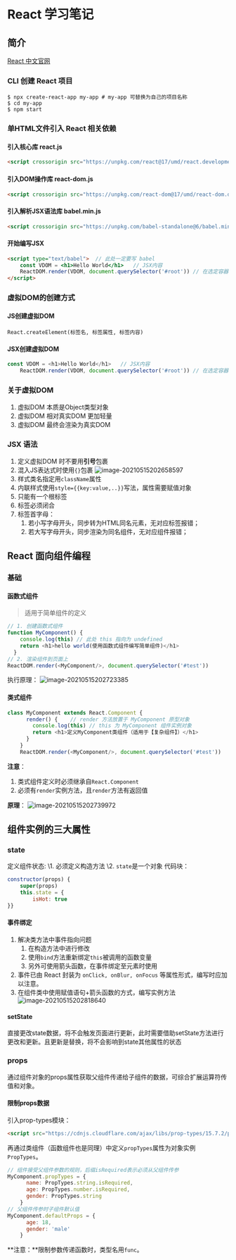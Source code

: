 # React 学习笔记

## 简介

[React 中文官网](https://zh-hans.reactjs.org/)

### CLI 创建 React 项目

```shell
$ npx create-react-app my-app # my-app 可替换为自己的项目名称
$ cd my-app
$ npm start
```

### 单HTML文件引入 React 相关依赖

#### 引入核心库 react.js

```html
<script crossorigin src="https://unpkg.com/react@17/umd/react.development.js"></script>
```

#### 引入DOM操作库 react-dom.js

```html
<script crossorigin src="https://unpkg.com/react-dom@17/umd/react-dom.development.js"></script>
```

#### 引入解析JSX语法库 babel.min.js

```html
<script crossorigin src="https://unpkg.com/babel-standalone@6/babel.min.js"></script>
```

#### 开始编写JSX

```html
<script type="text/babel">  // 此处一定要写 babel
    const VDOM = <h1>Hello World</h1>   // JSX内容
    ReactDOM.render(VDOM, document.querySelector('#root')) // 在选定容器中渲染
</script>
```

### 虚拟DOM的创建方式

#### JS创建虚拟DOM

```
React.createElement(标签名, 标签属性, 标签内容)
```

#### JSX创建虚拟DOM

```js
const VDOM = <h1>Hello World</h1>   // JSX内容
    ReactDOM.render(VDOM, document.querySelector('#root')) // 在选定容器中渲染
```

### 关于虚拟DOM

1. 虚拟DOM 本质是Object类型对象
2. 虚拟DOM 相对真实DOM 更加轻量
3. 虚拟DOM 最终会渲染为真实DOM

### JSX 语法

1. 定义虚拟DOM 时不要用**引号**包裹
2. 混入JS表达式时使用`{}`包裹
   ![image-20210515202658597](https://gitee.com/lijiangdao/notebook-map-bed/raw/master/noteIMG/image-20210515202658597.png)
3. 样式类名指定用`className`属性
4. 内联样式使用`style={{key:value,..}}`写法，属性需要赋值对象
5. 只能有一个根标签
6. 标签必须闭合
7. 标签首字母：
   1. 若小写字母开头，同步转为HTML同名元素，无对应标签报错；
   2. 若大写字母开头，同步渲染为同名组件，无对应组件报错；

## React 面向组件编程

### 基础

#### 函数式组件

> 适用于简单组件的定义

```js
// 1. 创建函数式组件
function MyComponent() {
    console.log(this) // 此处 this 指向为 undefined
    return <h1>hello world(使用函数式组件编写简单组件)</h1>
  }
// 2. 渲染组件到页面上
ReactDOM.render(<MyComponent/>, document.querySelector('#test'))
```

执行原理：
![image-20210515202723385](https://gitee.com/lijiangdao/notebook-map-bed/raw/master/noteIMG/image-20210515202723385.png)

#### 类式组件

```js
class MyComponent extends React.Component {
      render() {    // render 方法放置于 MyComponent 原型对象
        console.log(this) // this 为 MyComponent 组件实例对象
        return <h1>定义MyComponent类组件（适用于【复杂组件】）</h1>
      }
    }
    ReactDOM.render(<MyComponent/>, document.querySelector('#test'))
```

**注意**：

1. 类式组件定义时必须继承自`React.Component`
2. 必须有`render`实例方法，且`render`方法有返回值

**原理**：
![image-20210515202739972](https://gitee.com/lijiangdao/notebook-map-bed/raw/master/noteIMG/image-20210515202739972.png)

## 组件实例的三大属性

### state

定义组件状态:
\1. 必须定义构造方法
\2. `state`是一个对象
代码块：

```js
constructor(props) {  
    super(props)  
    this.state = {   
        isHot: true 
}}
```

#### 事件绑定

1. 解决类方法中事件指向问题
   1. 在构造方法中进行修改
   2. 使用`bind`方法重新绑定`this`被调用的函数变量
   3. 另外可使用箭头函数，在事件绑定至元素时使用
2. 事件已由 React 封装为 `onClick, onBlur, onFocus` 等属性形式，编写时应加以注意。
3. 在组件类中使用赋值语句+箭头函数的方式，编写实例方法
   ![image-20210515202818640](https://gitee.com/lijiangdao/notebook-map-bed/raw/master/noteIMG/image-20210515202818640.png)

#### setState

直接更改state数据，将不会触发页面进行更新，此时需要借助setState方法进行更改和更新。且更新是替换，将不会影响到state其他属性的状态

### props

通过组件对象的props属性获取父组件传递给子组件的数据，可综合扩展运算符传值和对象。

#### 限制props数据

引入prop-types模块：

```html
<script src="https://cdnjs.cloudflare.com/ajax/libs/prop-types/15.7.2/prop-types.min.js" crossorigin="anonymous"></script>
```

再通过类组件（函数组件也是同理）中定义`propTypes`属性为对象实例`PropTypes`。

```js
// 组件接受父组件参数的规则，后缀isRequired表示必须从父组件传参
MyComponent.propTypes = {
      name: PropTypes.string.isRequired,
      age: PropTypes.number.isRequired,
      gender: PropTypes.string
    }
// 父组件传参时子组件默认值
MyComponent.defaultProps = {
      age: 18,
      gender: 'male'
    }
```

**注意：**限制参数传递函数时，类型名用`func`。